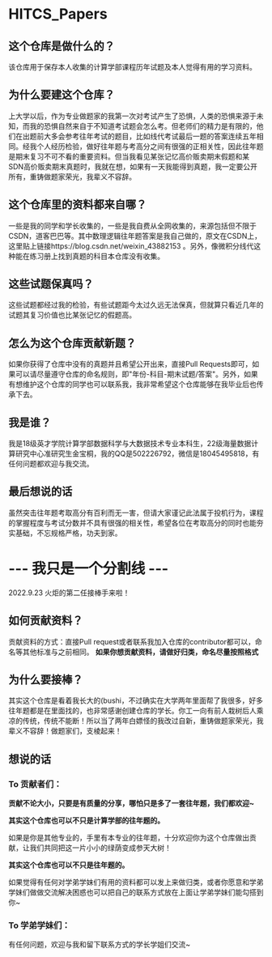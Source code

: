 # HITCS_Papers

## 这个仓库是做什么的？

该仓库用于保存本人收集的计算学部课程历年试题及本人觉得有用的学习资料。

## 为什么要建这个仓库？

上大学以后，作为专业做题家的我第一次对考试产生了恐惧，人类的恐惧来源于未知，而我的恐惧自然来自于不知道考试题会怎么考。但老师们的精力是有限的，他们在出题前大多会参考往年考试的题目，比如线代考试最后一题的答案连续五年相同。经我个人经历检验，做好往年题与考高分之间有很强的正相关性，因此往年题是期末复习不可不看的重要资料。但当我看见某张记忆高价贩卖期末假题和某SDN高价贩卖期末真题时，我就在想，如果有一天我能得到真题，我一定要公开所有，重铸做题家荣光，我辈义不容辞。

## 这个仓库里的资料都来自哪？

一些是我的同学和学长收集的，一些是我自费从全网收集的，来源包括但不限于CSDN，道客巴巴等。其中数理逻辑往年题答案是我自己做的，原文在CSDN上，这里贴上链接https://blog.csdn.net/weixin_43882153 。另外，像微积分线代这种能在练习册上找到真题的科目本仓库没有收集。

## 这些试题保真吗？

这些试题都经过我的检验，有些试题距今太过久远无法保真，但就算只看近几年的试题其复习价值也比某张记忆的假题高。

## 怎么为这个仓库贡献新题？

如果你获得了仓库中没有的真题并且希望公开出来，直接Pull Requests即可，如果可以请尽量遵守仓库的命名规则，即"年份-科目-期末试题/答案"。另外，如果有想维护这个仓库的同学也可以联系我，我非常希望这个仓库能够在我毕业后也传承下去。

## 我是谁？

我是18级英才学院计算学部数据科学与大数据技术专业本科生，22级海量数据计算研究中心准研究生金宝桐，我的QQ是502226792，微信是18045495818，有任何问题都欢迎与我交流。

## 最后想说的话

虽然突击往年题考取高分有百利而无一害，但请大家谨记此法属于投机行为，课程的掌握程度与考试分数并不具有很强的相关性，希望各位在考取高分的同时也能夯实基础，不忘规格严格，功夫到家。

# --- 我只是一个分割线 ---

2022.9.23 火炬的第二任接棒手来啦！

## 如何贡献资料？

贡献资料的方式：直接Pull request或者联系我加入仓库的contributor都可以，命名等其他标准与之前相同。
**如果你想贡献资料，请做好归类，命名尽量按照格式**

## 为什么要接棒？

其实这个仓库是看着我长大的(bushi，不过确实在大学两年里面帮了我很多，好多往年题都是在里面找的，也非常感谢创建仓库的学长。你工一向有前人栽树后人乘凉的传统，传统不能断！所以当了两年白嫖怪的我改过自新，重铸做题家荣光，我辈义不容辞！做题家们，支棱起来！

## 想说的话

### To 贡献者们：

**贡献不论大小，只要是有质量的分享，哪怕只是多了一套往年题，我们都欢迎~**

**其实这个仓库也可以不只是计算学部的往年题的。**

如果是你是其他专业的，手里有本专业的往年题，十分欢迎你为这个仓库做出贡献，让我们共同把这一片小小的绿荫变成参天大树！

**其实这个仓库也可以不只是往年题的。**

如果觉得有任何对学弟学妹们有用的资料都可以发上来做归类，或者你愿意和学弟学妹们做做交流解决困惑也可以把自己的联系方式放在上面让学弟学妹们能勾搭到你~

### To 学弟学妹们：

有任何问题，欢迎与我和留下联系方式的学长学姐们交流~
